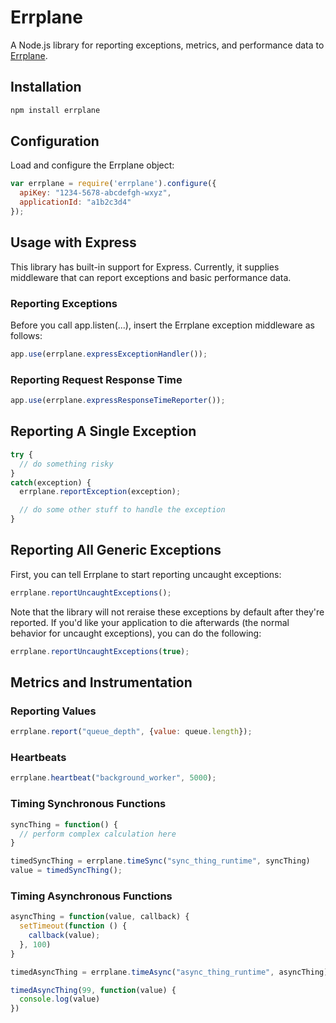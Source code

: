 # Errplane

A Node.js library for reporting exceptions, metrics, and performance data to [Errplane](https://errplane.com).

## Installation

``` bash
npm install errplane
```

## Configuration

Load and configure the Errplane object:

``` javascript
var errplane = require('errplane').configure({
  apiKey: "1234-5678-abcdefgh-wxyz",
  applicationId: "a1b2c3d4"
});
```
## Usage with Express

This library has built-in support for Express. Currently, it supplies middleware that can report exceptions and basic performance data.

### Reporting Exceptions

Before you call app.listen(...), insert the Errplane exception middleware as follows:

``` javascript
app.use(errplane.expressExceptionHandler());
```

### Reporting Request Response Time

``` javascript
app.use(errplane.expressResponseTimeReporter());
```

## Reporting A Single Exception

``` javascript
try {
  // do something risky
}
catch(exception) {
  errplane.reportException(exception);

  // do some other stuff to handle the exception
}
```

## Reporting All Generic Exceptions

First, you can tell Errplane to start reporting uncaught exceptions:

``` javascript
errplane.reportUncaughtExceptions();
```

Note that the library will not reraise these exceptions by default after they're reported. If you'd like your application to die
afterwards (the normal behavior for uncaught exceptions), you can do the following:

``` javascript
errplane.reportUncaughtExceptions(true);
```

## Metrics and Instrumentation

### Reporting Values

``` javascript
errplane.report("queue_depth", {value: queue.length});
```

### Heartbeats

``` javascript
errplane.heartbeat("background_worker", 5000);
```

### Timing Synchronous Functions

``` javascript
syncThing = function() {
  // perform complex calculation here
}

timedSyncThing = errplane.timeSync("sync_thing_runtime", syncThing)
value = timedSyncThing();
```

### Timing Asynchronous Functions

``` javascript
asyncThing = function(value, callback) {
  setTimeout(function () {
    callback(value);
  }, 100)
}

timedAsyncThing = errplane.timeAsync("async_thing_runtime", asyncThing);

timedAsyncThing(99, function(value) {
  console.log(value)
})
```
